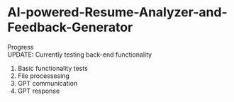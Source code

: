 # AI-powered-Resume-Analyzer-and-Feedback-Generator
  </td>
  <td>
    <p>
      Progress<br />   
      UPDATE: Currently testing back-end functionality
      <ol>
            <li>Basic functionality tests</li>
            <li>File processesing</li>
            <li>GPT communication</li>
            <li>GPT response</li>
        </ol>
    </p>
  </td>
</tr>
